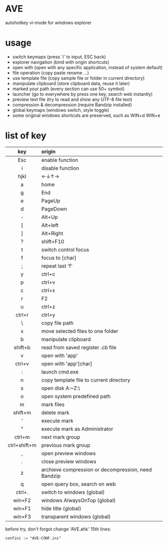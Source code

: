 # AVE

autohotkey vi-mode for windows explorer

# usage

- switch keymaps (press 'i' to input, ESC back)
- explorer navigation (bind with origin shortcuts)
- open with (open with any specific application, instead of system default)
- file operation (copy paste rename ...)
- use template file (copy sample file or folder in current directory)
- manipulate clipboard (store clipboard data, reuse it later)
- marked your path (every section can use 50+ symbol)
- launcher (go to everywhere by press one key, search web instantly)
- preview text file (try to read and show any UTF-8 file text)
- compression & decompression (require Bandzip installed)
- global keymaps (windows switch, style toggle)
- some original windows shortcuts are preserved, such as WIN+d WIN+e

# list of key

|  key   |  origin |
| :--:    |  :--          |
| Esc     |   enable function   |
| i       |   disable function  |
| hjkl    |     ←↓↑→        |
| a       |   home          |
| g       |   End           |
| e       |   PageUp        |
| d       |   PageDown      |
| -       |   Alt+Up        |
| [       |   Alt+left      |
| ]       |   Alt+Right     |
| ?       |   shift+F10     |
| t       |   switch control focus  |
| f       |   focus to [char]  |
| ;       |   repeat last 'f'  |
| y       |   ctrl+c    |
| p       |   ctrl+v    |
| c       |   ctrl+x    |
| r       |   F2        |
| u       |   ctrl+z    |
| ctrl+r  |   ctrl+y    |
| \       |   copy file path |
| x       |   move selected files to one folder |
| b       |   manipulate clipboard |
| shift+b |   read from saved register .cb file |
| v       |   open with 'app'       |
| ctrl+v  |   open with 'app'[char] |
| :  | launch cmd.exe |
| n  | copy template file to current directory |
| s  | open disk A:\~Z:\ |
| o  | open system predefined path |
| m        | mark files |
| shift+m  | delete mark|
| '        | execute mark |
| "        | execute mark as Administrator |
| ctrl+m        |  next mark group |
| ctrl+shift+m  |  previous mark group  |
| ,       | open preview windows |
| .       | close preview windows |
| z       | archieve compression or decompression, need Bandzip|
| q       | open query box, search on web |
| ctrl+.  | switch to windows (global) |
| win+F2  | windows AlwaysOnTop (global) |
| win+F1  | hide title (global) |
| win+F3  | transparent windows (global) |

before try, don't forgot change 'AVE.ahk' 15th lines:

```autohotkey
confini := "AVE-CONF.ini"
```

